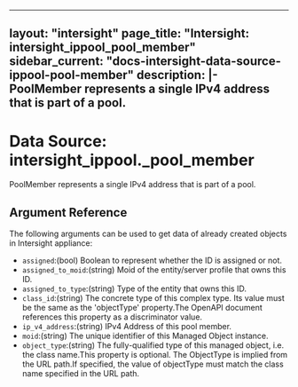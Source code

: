 
---
layout: "intersight"
page_title: "Intersight: intersight_ippool_pool_member"
sidebar_current: "docs-intersight-data-source-ippool-pool-member"
description: |-
PoolMember represents a single IPv4 address that is part of a pool.
---

# Data Source: intersight_ippool._pool_member
PoolMember represents a single IPv4 address that is part of a pool.
## Argument Reference
The following arguments can be used to get data of already created objects in Intersight appliance:
* `assigned`:(bool) Boolean to represent whether the ID is assigned or not. 
* `assigned_to_moid`:(string) Moid of the entity/server profile that owns this ID. 
* `assigned_to_type`:(string) Type of the entity that owns this ID. 
* `class_id`:(string) The concrete type of this complex type. Its value must be the same as the 'objectType' property.The OpenAPI document references this property as a discriminator value. 
* `ip_v4_address`:(string) IPv4 Address of this pool member. 
* `moid`:(string) The unique identifier of this Managed Object instance. 
* `object_type`:(string) The fully-qualified type of this managed object, i.e. the class name.This property is optional. The ObjectType is implied from the URL path.If specified, the value of objectType must match the class name specified in the URL path. 

